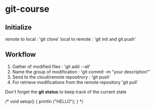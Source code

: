 # git-course
## Initialize

remote to local : 'git clone'
local to remote : 'git init and git push'

## Workflow

1. Gather of modified files : 'git add --all'
2. Name the group of modification : 'git commit -m "your description"'
3. Send to the cloud/remote repositrory : 'git push'
4. For retrieve modifications from the remote repository 'git pull'

Don't forget the **git status** to keep track of the current state

/* void setup() {
    println ("HELLO");
    }
*/
